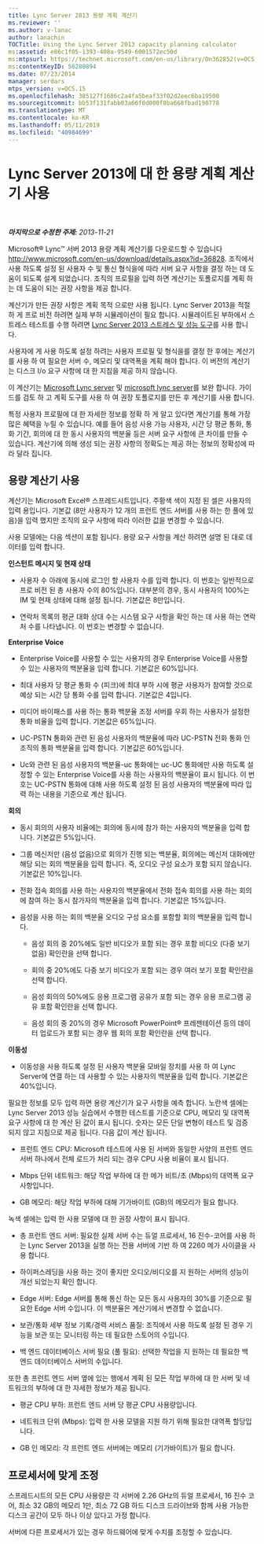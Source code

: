 ```yaml
---
title: Lync Server 2013 용량 계획 계산기
ms.reviewer: ''
ms.author: v-lanac
author: lanachin
TOCTitle: Using the Lync Server 2013 capacity planning calculator
ms:assetid: e86c1f05-1393-408a-9549-6001572ec50d
ms:mtpsurl: https://technet.microsoft.com/en-us/library/Dn362852(v=OCS.15)
ms:contentKeyID: 56280894
ms.date: 07/23/2014
manager: serdars
mtps_version: v=OCS.15
ms.openlocfilehash: 385127f1686c2a4fa5beaf33f02d2eec6ba19500
ms.sourcegitcommit: bb53f131fabb03a66f0d000f8ba668fbad190778
ms.translationtype: MT
ms.contentlocale: ko-KR
ms.lasthandoff: 05/11/2019
ms.locfileid: "40984699"
---
```

<div data-xmlns="http://www.w3.org/1999/xhtml">

<div class="topic" data-xmlns="http://www.w3.org/1999/xhtml" data-msxsl="urn:schemas-microsoft-com:xslt" data-cs="http://msdn.microsoft.com/en-us/">

<div data-asp="http://msdn2.microsoft.com/asp">

# <a name="using-the-capacity-planning-calculator-for-lync-server-2013"></a>Lync Server 2013에 대 한 용량 계획 계산기 사용

</div>

<div id="mainSection">

<div id="mainBody">

<span> </span>

_**마지막으로 수정한 주제:** 2013-11-21_

Microsoft® Lync™ 서버 2013 용량 계획 계산기를 다운로드할 수 있습니다 <http://www.microsoft.com/en-us/download/details.aspx?id=36828>. 조직에서 사용 하도록 설정 된 사용자 수 및 통신 형식을에 따라 서버 요구 사항을 결정 하는 데 도움이 되도록 설계 되었습니다. 조직의 프로필을 입력 하면 계산기는 토폴로지를 계획 하는 데 도움이 되는 권장 사항을 제공 합니다.

계산기가 만든 권장 사항은 계획 목적 으로만 사용 됩니다. Lync Server 2013을 적절 하 게 프로 비전 하려면 실제 부하 시뮬레이션이 필요 합니다. 시뮬레이트된 부하에서 스트레스 테스트를 수행 하려면 [Lync Server 2013 스트레스 및 성능 도구](http://go.microsoft.com/fwlink/?linkid=282724)를 사용 합니다.

사용자에 게 사용 하도록 설정 하려는 사용자 프로필 및 형식을를 결정 한 후에는 계산기를 사용 하 여 필요한 서버 수, 메모리 및 대역폭을 계획 해야 합니다. 이 버전의 계산기는 디스크 I/o 요구 사항에 대 한 지침을 제공 하지 않습니다.

이 계산기는 [Microsoft Lync server](http://go.microsoft.com/fwlink/?linkid=282725) 및 [microsoft lync server](lync-server-2013-planning.md)를 보완 합니다. 가이드를 검토 하 고 계획 도구를 사용 하 여 권장 토폴로지를 만든 후 계산기를 사용 합니다.

특정 사용자 프로필에 대 한 자세한 정보를 정확 하 게 알고 있다면 계산기를 통해 가장 많은 혜택을 누릴 수 있습니다. 예를 들어 음성 사용 가능 사용자, 시간 당 평균 통화, 통화 기간, 회의에 대 한 동시 사용자의 백분율 등은 서버 요구 사항에 큰 차이를 만들 수 있습니다. 계산기에 의해 생성 되는 권장 사항의 정확도는 제공 하는 정보의 정확성에 따라 달라 집니다.

<div>

## <a name="using-the-capacity-calculator"></a>용량 계산기 사용

계산기는 Microsoft Excel® 스프레드시트입니다. 주황색 색이 지정 된 셀은 사용자의 입력 용입니다. 기본값 (8만 사용자가 12 개의 프런트 엔드 서버를 사용 하는 한 풀에 있음)을 입력 했지만 조직의 요구 사항에 따라 이러한 값을 변경할 수 있습니다.

사용 모델에는 다음 섹션이 포함 됩니다. 용량 요구 사항을 계산 하려면 설명 된 대로 데이터를 입력 합니다.

**인스턴트 메시지 및 현재 상태**

  - 사용자 수 아래에 동시에 로그인 할 사용자 수를 입력 합니다. 이 번호는 일반적으로 프로 비전 된 총 사용자 수의 80%입니다. 대부분의 경우, 동시 사용자의 100%는 IM 및 현재 상태에 대해 설정 됩니다. 기본값은 8만입니다.

  - 연락처 목록의 평균 대화 상대 수는 시스템 요구 사항을 확인 하는 데 사용 하는 연락처 수를 나타냅니다. 이 번호는 변경할 수 없습니다.

**Enterprise Voice**

  - Enterprise Voice를 사용할 수 있는 사용자의 경우 Enterprise Voice를 사용할 수 있는 사용자의 백분율을 입력 합니다. 기본값은 60%입니다.

  - 최대 사용자 당 평균 통화 수 (피크)에 최대 부하 시에 평균 사용자가 참여할 것으로 예상 되는 시간 당 통화 수를 입력 합니다. 기본값은 4입니다.

  - 미디어 바이패스를 사용 하는 통화 백분율 조정 서버를 우회 하는 사용자가 설정한 통화 비율을 입력 합니다. 기본값은 65%입니다.

  - UC-PSTN 통화와 관련 된 음성 사용자의 백분율에 따라 UC-PSTN 전화 통화 인 조직의 통화 백분율을 입력 합니다. 기본값은 60%입니다.

  - Uc와 관련 된 음성 사용자의 백분율-uc 통화에는 uc-UC 통화에만 사용 하도록 설정할 수 있는 Enterprise Voice를 사용 하는 사용자의 백분율이 표시 됩니다. 이 번호는 UC-PSTN 통화에 대해 사용 하도록 설정 된 음성 사용자의 백분율에 따라 입력 하는 내용을 기준으로 계산 됩니다.

**회의**

  - 동시 회의의 사용자 비율에는 회의에 동시에 참가 하는 사용자의 백분율을 입력 합니다. 기본값은 5%입니다.

  - 그룹 메신저만 (음성 없음)으로 회의가 진행 되는 백분율, 회의에는 메신저 대화에만 해당 되는 회의 백분율을 입력 합니다. 즉, 오디오 구성 요소가 포함 되지 않습니다. 기본값은 10%입니다.

  - 전화 접속 회의를 사용 하는 사용자의 백분율에서 전화 접속 회의를 사용 하는 회의에 참여 하는 동시 참가자의 백분율을 입력 합니다. 기본값은 15%입니다.

  - 음성을 사용 하는 회의 백분율 오디오 구성 요소를 포함할 회의 백분율을 입력 합니다.
    
      - 음성 회의 중 20%에도 일반 비디오가 포함 되는 경우 포함 비디오 (다중 보기 없음) 확인란을 선택 합니다.
    
      - 회의 중 20%에도 다중 보기 비디오가 포함 되는 경우 여러 보기 포함 확인란을 선택 합니다.
    
      - 음성 회의의 50%에도 응용 프로그램 공유가 포함 되는 경우 응용 프로그램 공유 포함 확인란을 선택 합니다.
    
      - 음성 회의 중 20%의 경우 Microsoft PowerPoint® 프레젠테이션 등의 데이터 업로드가 포함 되는 경우 웹 회의 포함 확인란을 선택 합니다.

**이동성**

  - 이동성을 사용 하도록 설정 된 사용자 백분율 모바일 장치를 사용 하 여 Lync Server에 연결 하는 데 사용할 수 있는 사용자의 백분율을 입력 합니다. 기본값은 40%입니다.

필요한 정보를 모두 입력 하면 용량 계산기가 요구 사항을 예측 합니다. 노란색 셀에는 Lync Server 2013 성능 실습에서 수행한 테스트를 기준으로 CPU, 메모리 및 대역폭 요구 사항에 대 한 계산 된 값이 표시 됩니다. 숫자는 모든 단일 변형이 테스트 및 검증 되지 않고 지침으로 제공 됩니다. 다음 값이 계산 됩니다.

  - 프런트 엔드 CPU: Microsoft 테스트에 사용 된 서버와 동일한 사양의 프런트 엔드 서버 하나에서 전체 로드가 처리 되는 경우 CPU 사용 비율이 표시 됩니다.

  - Mbps 단위 네트워크: 해당 작업 부하에 대 한 메가 비트/초 (Mbps)의 대역폭 요구 사항입니다.

  - GB 메모리: 해당 작업 부하에 대해 기가바이트 (GB)의 메모리가 필요 합니다.

녹색 셀에는 입력 한 사용 모델에 대 한 권장 사항이 표시 됩니다.

  - 총 프런트 엔드 서버: 필요한 실제 서버 수는 듀얼 프로세서, 16 진수-코어를 사용 하는 Lync Server 2013을 실행 하는 전용 서버에 기반 하 여 2260 메가 사이클을 사용 합니다.

  - 하이퍼스레딩을 사용 하는 것이 좋지만 오디오/비디오를 지 원하는 서버의 성능이 개선 되었는지 확인 합니다.

  - Edge 서버: Edge 서버를 통해 통신 하는 모든 동시 사용자의 30%를 기준으로 필요한 Edge 서버 수입니다. 이 백분율은 계산기에서 변경할 수 없습니다.

  - 보관/통화 세부 정보 기록/경력 서비스 품질: 조직에서 사용 하도록 설정 된 경우 기능을 보관 또는 모니터링 하는 데 필요한 스토어의 수입니다.

  - 백 엔드 데이터베이스 서버 필요 (풀 필요): 선택한 작업을 지 원하는 데 필요한 백 엔드 데이터베이스 서버의 수입니다.

또한 총 프런트 엔드 서버 옆에 있는 행에서 계획 된 모든 작업 부하에 대 한 서버 및 네트워크의 부하에 대 한 자세한 정보가 제공 됩니다.

  - 평균 CPU 부하: 프런트 엔드 서버 당 평균 CPU 사용량입니다.

  - 네트워크 단위 (Mbps): 입력 한 사용 모델을 지원 하기 위해 필요한 대역폭 할당입니다.

  - GB 인 메모리: 각 프런트 엔드 서버에는 메모리 (기가바이트)가 필요 합니다.

</div>

<div>

## <a name="adjusting-for-your-processors"></a>프로세서에 맞게 조정

스프레드시트의 모든 CPU 사용량은 각 서버에 2.26 GHz의 듀얼 프로세서, 16 진수 코어, 최소 32 GB의 메모리 1만, 최소 72 GB 하드 디스크 드라이브와 함께 사용 가능한 디스크 공간이 모두 하나 이상 있다고 가정 합니다.

서버에 다른 프로세서가 있는 경우 하드웨어에 맞게 수치를 조정할 수 있습니다.

</div>

</div>

<span> </span>

</div>

</div>

</div>

